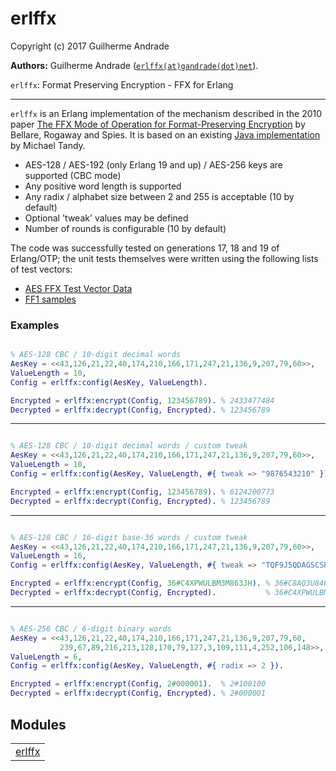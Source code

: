 

# erlffx #

Copyright (c) 2017 Guilherme Andrade

__Authors:__ Guilherme Andrade ([`erlffx(at)gandrade(dot)net`](mailto:erlffx(at)gandrade(dot)net)).

`erlffx`: Format Preserving Encryption - FFX for Erlang


---------

`erlffx` is an Erlang implementation of the mechanism described in the 2010 paper [The FFX Mode of Operation for Format-Preserving Encryption](http://citeseerx.ist.psu.edu/viewdoc/download?doi=10.1.1.304.1736&rep=rep1&type=pdf) by Bellare, Rogaway and Spies. It is based on an existing [Java implementation](https://github.com/michaeltandy/java-ffx-format-preserving-encryption) by Michael Tandy.

* AES-128 / AES-192 (only Erlang 19 and up) / AES-256 keys are supported (CBC mode)
* Any positive word length is supported
* Any radix / alphabet size between 2 and 255 is acceptable (10 by default)
* Optional 'tweak' values may be defined
* Number of rounds is configurable (10 by default)

The code was successfully tested on generations 17, 18 and 19 of Erlang/OTP; the unit tests themselves were written using the following lists of test vectors:
* [AES FFX Test Vector Data](http://csrc.nist.gov/groups/ST/toolkit/BCM/documents/proposedmodes/ffx/aes-ffx-vectors.txt)
* [FF1 samples](http://csrc.nist.gov/groups/ST/toolkit/documents/Examples/FF1samples.pdf)


### <a name="Examples">Examples</a> ###


```erlang

% AES-128 CBC / 10-digit decimal words
AesKey = <<43,126,21,22,40,174,210,166,171,247,21,136,9,207,79,60>>,
ValueLength = 10,
Config = erlffx:config(AesKey, ValueLength).

Encrypted = erlffx:encrypt(Config, 123456789). % 2433477484
Decrypted = erlffx:decrypt(Config, Encrypted). % 123456789

```

---------

```erlang

% AES-128 CBC / 10-digit decimal words / custom tweak
AesKey = <<43,126,21,22,40,174,210,166,171,247,21,136,9,207,79,60>>,
ValueLength = 10,
Config = erlffx:config(AesKey, ValueLength, #{ tweak => "9876543210" }).

Encrypted = erlffx:encrypt(Config, 123456789). % 6124200773
Decrypted = erlffx:decrypt(Config, Encrypted). % 123456789

```

---------

```erlang

% AES-128 CBC / 16-digit base-36 words / custom tweak
AesKey = <<43,126,21,22,40,174,210,166,171,247,21,136,9,207,79,60>>,
ValueLength = 16,
Config = erlffx:config(AesKey, ValueLength, #{ tweak => "TQF9J5QDAGSCSPB1", radix => 36 }).

Encrypted = erlffx:encrypt(Config, 36#C4XPWULBM3M863JH). % 36#C8AQ3U846ZWH6QZP
Decrypted = erlffx:decrypt(Config, Encrypted).           % 36#C4XPWULBM3M863JH

```

---------

```erlang

% AES-256 CBC / 6-digit binary words
AesKey = <<43,126,21,22,40,174,210,166,171,247,21,136,9,207,79,60,
           239,67,89,216,213,128,170,79,127,3,109,111,4,252,106,148>>,
ValueLength = 6,
Config = erlffx:config(AesKey, ValueLength, #{ radix => 2 }).

Encrypted = erlffx:encrypt(Config, 2#000001).  % 2#100100
Decrypted = erlffx:decrypt(Config, Encrypted). % 2#000001

```


## Modules ##


<table width="100%" border="0" summary="list of modules">
<tr><td><a href="https://github.com/g-andrade/erlffx/blob/master/doc/erlffx.md" class="module">erlffx</a></td></tr></table>

